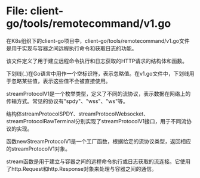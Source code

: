 # File: client-go/tools/remotecommand/v1.go

在K8s组织下的client-go项目中，client-go/tools/remotecommand/v1.go文件是用于实现与容器之间远程执行命令和获取日志的功能。

该文件定义了用于建立远程命令执行和日志获取的HTTP请求的结构体和函数。

下划线(_)在Go语言中用作一个空标识符，表示忽略值。在v1.go文件中，下划线用于忽略某些值，表示这些值不会被直接使用。

streamProtocolV1是一个枚举类型，定义了不同的流协议，表示数据在网络上的传输方式。常见的协议有"spdy"、"wss"、"ws"等。

结构体streamProtocolSPDY、streamProtocolWebsocket、streamProtocolRawTerminal分别实现了streamProtocolV1接口，用于不同流协议的实现。

函数newStreamProtocolV1是一个工厂函数，根据给定的流协议类型，返回相应的streamProtocolV1对象。

stream函数是用于建立与容器之间的远程命令执行或日志获取的流连接。它使用了http.Request和http.Response对象来处理与容器之间的通信。


